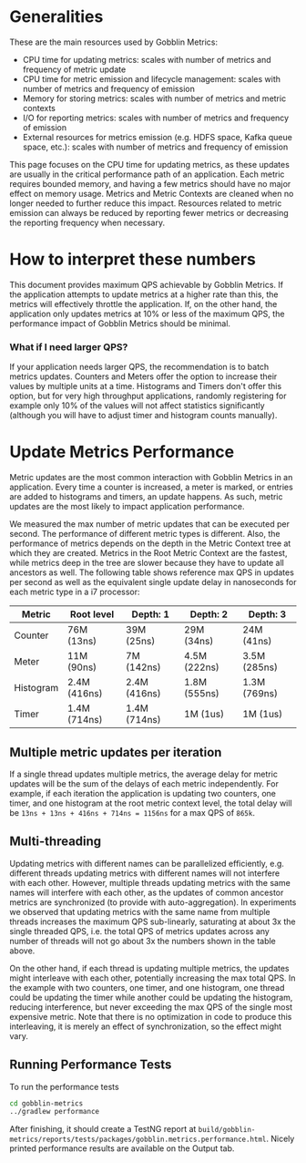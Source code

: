 Generalities
============
These are the main resources used by Gobblin Metrics:
* CPU time for updating metrics: scales with number of metrics and frequency of metric update
* CPU time for metric emission and lifecycle management: scales with number of metrics and frequency of emission
* Memory for storing metrics: scales with number of metrics and metric contexts
* I/O for reporting metrics: scales with number of metrics and frequency of emission
* External resources for metrics emission (e.g. HDFS space, Kafka queue space, etc.): scales with number of metrics and frequency of emission

This page focuses on the CPU time for updating metrics, as these updates are usually in the critical performance path of an application. Each metric requires bounded memory, and having a few metrics should have no major effect on memory usage. Metrics and Metric Contexts are cleaned when no longer needed to further reduce this impact. Resources related to metric emission can always be reduced by reporting fewer metrics or decreasing the reporting frequency when necessary.

How to interpret these numbers
==============================
This document provides maximum QPS achievable by Gobblin Metrics. If the application attempts to update metrics at a higher rate than this, the metrics will effectively throttle the application. If, on the other hand, the application only updates metrics at 10% or less of the maximum QPS, the performance impact of Gobblin Metrics should be minimal.

### What if I need larger QPS?
If your application needs larger QPS, the recommendation is to batch metrics updates. Counters and Meters offer the option to increase their values by multiple units at a time. Histograms and Timers don't offer this option, but for very high throughput applications, randomly registering for example only 10% of the values will not affect statistics significantly (although you will have to adjust timer and histogram counts manually).

Update Metrics Performance
==========================
Metric updates are the most common interaction with Gobblin Metrics in an application. Every time a counter is increased, a meter is marked, or entries are added to histograms and timers, an update happens. As such, metric updates are the most likely to impact application performance.

We measured the max number of metric updates that can be executed per second. The performance of different metric types is different. Also, the performance of metrics depends on the depth in the Metric Context tree at which they are created. Metrics in the Root Metric Context are the fastest, while metrics deep in the tree are slower because they have to update all ancestors as well. The following table shows reference max QPS in updates per second as well as the equivalent single update delay in nanoseconds for each metric type in a i7 processor:

| Metric | Root level | Depth: 1 | Depth: 2 | Depth: 3 |
|--------|------------|----------|----------|----------|
| Counter | 76M (13ns) | 39M (25ns) | 29M (34ns) | 24M (41ns) |
| Meter | 11M (90ns) | 7M (142ns) | 4.5M (222ns) | 3.5M (285ns) |
| Histogram | 2.4M (416ns) | 2.4M (416ns) | 1.8M (555ns) | 1.3M (769ns) |
| Timer | 1.4M (714ns) | 1.4M (714ns) | 1M (1us) | 1M (1us) |

Multiple metric updates per iteration
-------------------------------------
If a single thread updates multiple metrics, the average delay for metric updates will be the sum of the delays of each metric independently. For example, if each iteration the application is updating two counters, one timer, and one histogram at the root metric context level, the total delay will be `13ns + 13ns + 416ns + 714ns = 1156ns` for a max QPS of `865k`.

Multi-threading
---------------
Updating metrics with different names can be parallelized efficiently, e.g. different threads updating metrics with different names will not interfere with each other. However, multiple threads updating metrics with the same names will interfere with each other, as the updates of common ancestor metrics are synchronized (to provide with auto-aggregation). In experiments we observed that updating metrics with the same name from multiple threads increases the maximum QPS sub-linearly, saturating at about 3x the single threaded QPS, i.e. the total QPS of metrics updates across any number of threads will not go about 3x the numbers shown in the table above.

On the other hand, if each thread is updating multiple metrics, the updates might interleave with each other, potentially increasing the max total QPS. In the example with two counters, one timer, and one histogram, one thread could be updating the timer while another could be updating the histogram, reducing interference, but never exceeding the max QPS of the single most expensive metric. Note that there is no optimization in code to produce this interleaving, it is merely an effect of synchronization, so the effect might vary.

Running Performance Tests
-------------------------
To run the performance tests
```bash
cd gobblin-metrics
../gradlew performance
```

After finishing, it should create a TestNG report at `build/gobblin-metrics/reports/tests/packages/gobblin.metrics.performance.html`. Nicely printed performance results are available on the Output tab. 
